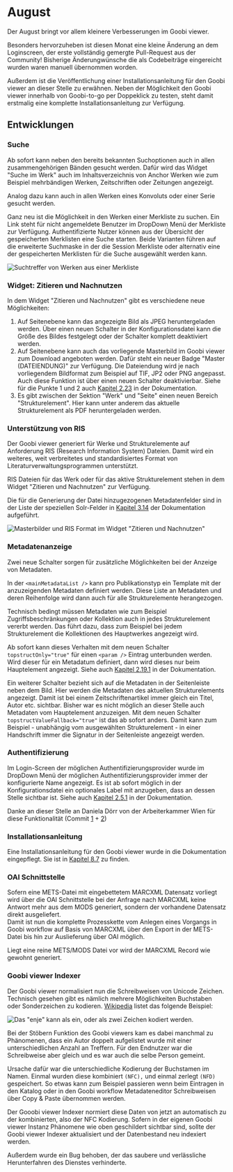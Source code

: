 # August

Der August bringt vor allem kleinere Verbesserungen im Goobi viewer.&#x20;

Besonders hervorzuheben ist diesen Monat eine kleine Änderung an dem Loginscreen, der erste vollständig gemergte Pull-Request aus der Community! Bisherige Änderungwünsche die als Codebeiträge eingereicht wurden waren manuell übernommen worden.

Außerdem ist die Veröffentlichung einer Installationsanleitung für den Goobi viewer an dieser Stelle zu erwähnen. Neben der Möglichkeit den Goobi viewer innerhalb von Goobi-to-go per Doppeklick zu testen, steht damit erstmalig eine komplette Installationsanleitung zur Verfügung.

## Entwicklungen

### Suche

Ab sofort kann neben den bereits bekannten Suchoptionen auch in allen zusammengehörigen Bänden gesucht werden. Dafür wird das Widget "Suche im Werk" auch im Inhaltsverzeichnis von Anchor Werken wie zum Beispiel mehrbändigen Werken, Zeitschriften oder Zeitungen angezeigt.

Analog dazu kann auch in allen Werken eines Konvoluts oder einer Serie gesucht werden.

Ganz neu ist die Möglichkeit in den Werken einer Merkliste zu suchen. Ein Link steht für nicht angemeldete Benutzer im DropDown Menü der Merkliste zur Verfügung. Authentifizierte Nutzer können aus der Übersicht der gespeicherten Merklisten eine Suche starten. Beide Varianten führen auf die erweiterte Suchmaske in der die Session Merkliste oder alternativ eine der gespeicherten Merklisten für die Suche ausgewählt werden kann.

![Suchtreffer von Werken aus einer Merkliste](../.gitbook/assets/2019-08\_search\_results\_from\_reading\_list.png)

### Widget: Zitieren und Nachnutzen

In dem Widget "Zitieren und Nachnutzen" gibt es verschiedene neue Möglichkeiten:&#x20;

1. Auf Seitenebene kann das angezeigte Bild als JPEG heruntergeladen werden. Über einen neuen Schalter in der Konfigurationsdatei kann die Größe des Bildes festgelegt oder der Schalter komplett deaktiviert werden.&#x20;
2. Auf Seitenebene kann auch das vorliegende Masterbild im Goobi viewer zum Download angeboten werden. Dafür steht ein neuer Badge "Master (DATEIENDUNG)" zur Verfügung. Die Dateiendung wird je nach vorliegendem Bildformat zum Beispiel auf TIF, JP2 oder PNG angepasst. Auch diese Funktion ist über einen neuen Schalter deaktivierbar. Siehe für die Punkte 1 und 2 auch [Kapitel 2.23](https://docs.intranda.com/goobi-viewer-de/2/2.23) in der Dokumentation.&#x20;
3. Es gibt zwischen der Sektion "Werk" und "Seite" einen neuen Bereich "Strukturelement". Hier kann unter anderem das aktuelle Strukturelement als PDF heruntergeladen werden.

### Unterstützung von RIS

Der Goobi viewer generiert für Werke und Strukturelemente auf Anforderung RIS (Research Information System) Dateien. Damit wird ein weiteres, weit verbreitetes und standardisiertes Format von Literaturverwaltungsprogrammen unterstützt.

RIS Dateien für das Werk oder für das aktive Strukturelement stehen in dem Widget "Zitieren und Nachnutzen" zur Verfügung.

Die für die Generierung der Datei hinzugezogenen Metadatenfelder sind in der Liste der speziellen Solr-Felder in [Kapitel 3.14](https://docs.intranda.com/goobi-viewer-de/3/3.14) der Dokumentation aufgeführt.

![Masterbilder und RIS Format im Widget "Zitieren und Nachnutzen"](../.gitbook/assets/2019-08\_new\_features\_in\_cite\_and\_reuse\_widget.png)

### Metadatenanzeige

Zwei neue Schalter sorgen für zusätzliche Möglichkeiten bei der Anzeige von Metadaten.

In der `<mainMetadataList />` kann pro Publikationstyp ein Template mit der anzuzeigenden Metadaten definiert werden. Diese Liste an Metadaten und deren Reihenfolge wird dann auch für alle Strukturelemente herangezogen.

Technisch bedingt müssen Metadaten wie zum Beispiel Zugriffsbeschränkungen oder Kollektion auch in jedes Strukturelement vererbt werden. Das führt dazu, dass zum Beispiel bei jedem Strukturelement die Kollektionen des Hauptwerkes angezeigt wird.

Ab sofort kann dieses Verhalten mit dem neuen Schalter `topstructOnly="true"` für einen `<param />` Eintrag unterbunden werden. Wird dieser für ein Metadatum definiert, dann wird dieses nur beim Hauptelement angezeigt. Siehe auch [Kapitel 2.19.1](https://docs.intranda.com/goobi-viewer-de/2/2.19/2.19.1) in der Dokumentation.

Ein weiterer Schalter bezieht sich auf die Metadaten in der Seitenleiste neben dem Bild. Hier werden die Metadaten des aktuellen Strukturelements angezeigt. Damit ist bei einem Zeitschriftenartikel immer gleich ein Titel, Autor etc. sichtbar. Bisher war es nicht möglich an dieser Stelle auch Metadaten vom Hauptelement anzuzeigen. Mit dem neuen Schalter `topstructValueFallback="true"` ist das ab sofort anders. Damit kann zum Beispiel - unabhängig vom ausgewählten Strukturelement - in einer Handschrift immer die Signatur in der Seitenleiste angezeigt werden.

### Authentifizierung

Im Login-Screen der möglichen Authentifizierungsprovider wurde im DropDown Menü der möglichen Authentifizierungsprovider immer der konfigurierte Name angezeigt. Es ist ab sofort möglich in der Konfigurationsdatei ein optionales Label mit anzugeben, dass an dessen Stelle sichtbar ist. Siehe auch [Kapitel 2.5.1](https://docs.intranda.com/goobi-viewer-de/2/2.5/2.5.1) in der Dokumentation.

Danke an dieser Stelle an Daniela Dörr von der Arbeiterkammer Wien für diese Funktionalität (Commit  [1](https://github.com/intranda/goobi-viewer-core/commit/5c3221a896552334d424d23f10d649f24b21fb6f) + [2](https://github.com/intranda/goobi-viewer-core/commit/82441da1bb54ae0709a29156a20c2972d48aac98))

### Installationsanleitung

Eine Installationsanleitung für den Goobi viewer wurde in die Dokumentation eingepflegt. Sie ist in [Kapitel 8.7](https://docs.intranda.com/goobi-viewer-de/8/8.7) zu finden.

### OAI Schnittstelle

Sofern eine METS-Datei mit eingebettetem MARCXML Datensatz vorliegt wird über die OAI Schnittstelle bei der Anfrage nach MARCXML keine Antwort mehr aus dem MODS generiert, sondern der vorhandene Datensatz direkt ausgeliefert. \
Damit ist nun die komplette Prozesskette vom Anlegen eines Vorgangs in Goobi workflow auf Basis von MARCXML über den Export in der METS-Datei bis hin zur Auslieferung über OAI möglich.

Liegt eine reine METS/MODS Datei vor wird der MARCXML Record wie gewohnt generiert.

### Goobi viewer Indexer

Der Goobi viewer normalisiert nun die Schreibweisen von Unicode Zeichen. Technisch gesehen gibt es nämlich mehrere Möglichkeiten Buchstaben oder Sonderzeichen zu kodieren. [Wikipedia](https://de.wikipedia.org/wiki/Normalisierung\_\(Unicode\)) listet das folgende Beispiel:

![Das "enje" kann als ein, oder als zwei Zeichen kodiert werden. ](../.gitbook/assets/Composicion\_nh.svg.png)

Bei der Stöbern Funktion des Goobi viewers kam es dabei manchmal zu Phänomenen, dass ein Autor doppelt aufgelistet wurde mit einer unterschiedlichen Anzahl an Treffern. Für den Endnutzer war die Schreibweise aber gleich und es war auch die selbe Person gemeint.

Ursache dafür war die unterschiedliche Kodierung der Buchstamen im Namen. Einmal wurden diese kombiniert `(NFC),` und einmal zerlegt `(NFD)` gespeichert. So etwas kann zum Beispiel passieren wenn beim Eintragen in den Katalog oder in den Goobi workflow Metadateneditor Schreibweisen über Copy & Paste übernommen werden.

Der Gooobi viewer Indexer normiert diese Daten von jetzt an automatisch zu der kombinierten, also der NFC Kodierung. Sofern in der eigenen Goobi viewer Instanz Phänomene wie oben geschildert sichtbar sind, sollte der Goobi viewer Indexer aktualisiert und der Datenbestand neu indexiert werden.

Außerdem wurde ein Bug behoben, der das saubere und verlässliche Herunterfahren des Dienstes verhinderte.
